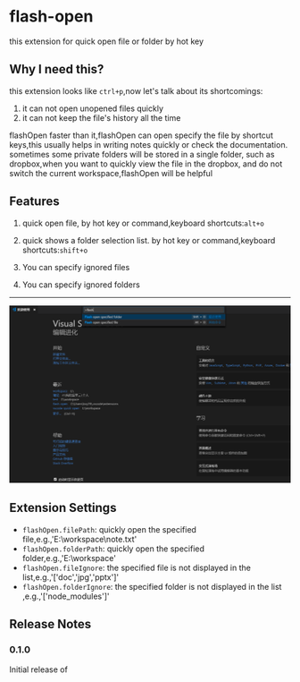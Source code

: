 # flash-open

this extension for quick open file or folder by hot key

## Why I need this?
this extension looks like `ctrl+p`,now let's talk about its shortcomings:  
1. it can not open unopened files quickly  
1. it can not keep the file's history all the time  

 flashOpen faster than it,flashOpen can open specify the file by shortcut keys,this usually helps in writing notes quickly or check the documentation.  
 sometimes some private folders will be stored in a single folder, such as dropbox,when you want to quickly view the file in the dropbox, and do not switch the current workspace,flashOpen will be helpful

## Features

1. quick open file, by hot key or command,keyboard shortcuts:`alt+o`
	
1. quick shows a folder selection list. by hot key or command,keyboard shortcuts:`shift+o`
	
1. You can specify ignored files
    
1. You can specify ignored folders

-----------------------------------

![](https://github.com/baixiaoyu2997/Flash-Open/blob/v0.1.0/image/f1.png?raw=true)

## Extension Settings

* `flashOpen.filePath`: quickly open the specified file,e.g.,'E:\workspace\note.txt'
* `flashOpen.folderPath`: quickly open the specified folder,e.g.,'E:\workspace'
* `flashOpen.fileIgnore`: the specified file is not displayed in the list,e.g.,'['doc','jpg','pptx']'
* `flashOpen.folderIgnore`: the specified folder is not displayed in the list ,e.g.,'['node_modules']'

## Release Notes

### 0.1.0

Initial release of
